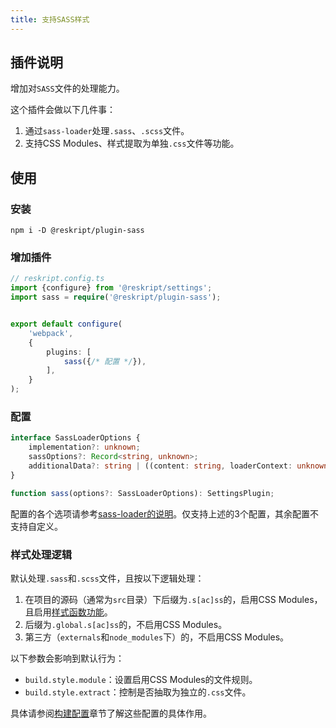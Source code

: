 ```yaml
---
title: 支持SASS样式
---
```


## 插件说明

增加对`SASS`文件的处理能力。

这个插件会做以下几件事：

1. 通过`sass-loader`处理`.sass`、`.scss`文件。
2. 支持CSS Modules、样式提取为单独`.css`文件等功能。

## 使用

### 安装

```shell
npm i -D @reskript/plugin-sass
```

### 增加插件

```ts
// reskript.config.ts
import {configure} from '@reskript/settings';
import sass = require('@reskript/plugin-sass');


export default configure(
    'webpack',
    {
        plugins: [
            sass({/* 配置 */}),
        ],
    }
);
```

### 配置

```ts
interface SassLoaderOptions {
    implementation?: unknown;
    sassOptions?: Record<string, unknown>;
    additionalData?: string | ((content: string, loaderContext: unknown) => string);
}

function sass(options?: SassLoaderOptions): SettingsPlugin;
```

配置的各个选项请参考[sass-loader的说明](https://github.com/webpack-contrib/sass-loader#options)。仅支持上述的3个配置，其余配置不支持自定义。

### 样式处理逻辑

默认处理`.sass`和`.scss`文件，且按以下逻辑处理：

1. 在项目的源码（通常为`src`目录）下后缀为`.s[ac]ss`的，启用CSS Modules，且启用[样式函数功能](../app/style/#了解样式函数)。
2. 后缀为`.global.s[ac]ss`的，不启用CSS Modules。
3. 第三方（`externals`和`node_modules`下）的，不启用CSS Modules。

以下参数会影响到默认行为：

- `build.style.module`：设置启用CSS Modules的文件规则。
- `build.style.extract`：控制是否抽取为独立的`.css`文件。

具体请参阅[构建配置](../settings/build)章节了解这些配置的具体作用。
